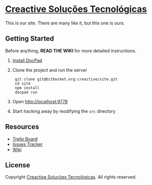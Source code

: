 # [Creactive Soluções Tecnológicas](http://creactive.com.br)

This is our site. There are many like it, but this one is ours.


## Getting Started

Before anything, **READ THE WIKI** for more detailed instructions.

1. [Install DocPad](https://github.com/bevry/docpad)

1. Clone the project and run the server

        git clone git@bitbucket.org:creactive/site.git
        cd site
	    npm install
	    docpad run

1. Open [http://localhost:9778](http://localhost:9778)

1. Start hacking away by modifying the `src` directory


## Resources

* [Trello Board](https://trello.com/b/4CrYalhI)
* [Issues Tracker](https://bitbucket.org/creactive/site/issues)
* [Wiki](https://bitbucket.org/creactive/site/wiki)


## License

Copyright [Creactive Soluções Tecnológicas](http://creactive.com.br). All rights reserved.
